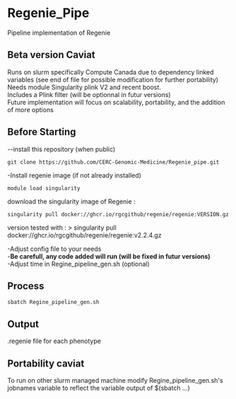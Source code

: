 # Regenie_Pipe
Pipeline implementation of Regenie

## Beta version Caviat ##
Runs on slurm specifically Compute Canada due to dependency linked variables (see end of file for possible modification for further portability)  
Needs module Singularity plink V2 and recent boost.  
Includes a Plink filter (will be optionnal in futur versions)  
Future implementation will focus on scalability, portability, and the addition of more options  

## Before Starting ##
--install this repository (when public)  
```  
git clone https://github.com/CERC-Genomic-Medicine/Regenie_pipe.git   
```  

-Install regenie image (if not already installed)
```
module load singularity
```
download the singularity image of Regenie :
```
singularity pull docker://ghcr.io/rgcgithub/regenie/regenie:VERSION.gz
```
version tested with :  > singularity pull docker://ghcr.io/rgcgithub/regenie/regenie:v2.2.4.gz

-Adjust config file to your needs  
  -**Be carefull, any code added will run (will be fixed in futur versions)**  
 -Adjust time in Regine_pipeline_gen.sh (optional)

## Process ##
```
sbatch Regine_pipeline_gen.sh
```

## Output ##

.regenie file for each phenotype



## Portability caviat ##
To run on other slurm managed machine modify Regine_pipeline_gen.sh's jobnames variable to reflect the variable output of $(sbatch ...)
